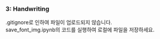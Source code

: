 ### 3: Handwriting

.gitignore로 인하여 파일이 업로드되지 않습니다. <br/>
save_font_img.ipynb의 코드를 실행하여 로컬에 파일을 저장하세요.